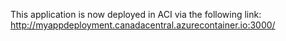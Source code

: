 This application is now deployed in ACI via the following link: http://myappdeployment.canadacentral.azurecontainer.io:3000/
